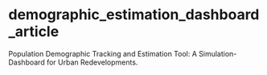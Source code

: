 # demographic_estimation_dashboard_article
Population Demographic Tracking and Estimation Tool: A Simulation-Dashboard for Urban Redevelopments.
